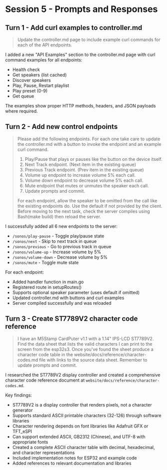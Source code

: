 # Session 5 - Prompts and Responses

## Turn 1 - Add curl examples to controller.md

> Update the controller.md page to include example curl commands for each of the API endpoints.

I added a new "API Examples" section to the controller.md page with curl command examples for all endpoints:
- Health check
- Get speakers (list cached)  
- Discover speakers
- Play, Pause, Restart playlist
- Play preset (0-9)
- Get queue

The examples show proper HTTP methods, headers, and JSON payloads where required.

## Turn 2 - Add new control endpoints

> Please add the following endpoints. For each one take care to update the controller.md with a button to invoke the endpoint and an example curl command.
> 
> 1. Play/Pause that plays or pauses like the button on the device itself.
> 2. Next Track endpoint. (Next item in the existing queue)
> 3. Previous Track endpoint. (Prev item in the existing queue)
> 4. Volume up endpoint to increase volume 5% each call.
> 5. Volume down endpoint to decrease volume 5% each call.
> 6. Mute endpoint that mutes or unmutes the speaker each call.
> 7. Update prompts and commit.
> 
> For each endpoint, allow the speaker to be omitted from the call like the existing endpoints do. Use the default if not provided by the client. Before moving to the next task, check the server compiles using Bash(make build) then reload the server.

I successfully added all 6 new endpoints to the server:
- `/sonos/play-pause` - Toggle play/pause state
- `/sonos/next` - Skip to next track in queue
- `/sonos/previous` - Go to previous track in queue  
- `/sonos/volume-up` - Increase volume by 5%
- `/sonos/volume-down` - Decrease volume by 5%
- `/sonos/mute` - Toggle mute state

For each endpoint:
- Added handler function in main.go
- Registered route in setupRoutes()
- Supports optional speaker parameter (uses default if omitted)
- Updated controller.md with buttons and curl examples
- Server compiled successfully and was reloaded

## Turn 3 - Create ST7789V2 character code reference

> I have an M5Stamp CardPuter v1.1 with a 1.14" IPS-LCD ST7789V2. Find the data sheet that lists the valid characters I can print to the screen from the esp32s3. Once you've found the sheet produce a character code table in the website/docs/reference/character-codes.md file with links to the source data sheet. Remember to update prompts and commit.

I researched the ST7789V2 display controller and created a comprehensive character code reference document at `website/docs/reference/character-codes.md`. 

Key findings:
- ST7789V2 is a display controller that renders pixels, not a character generator
- Supports standard ASCII printable characters (32-126) through software libraries
- Character rendering depends on font libraries like Adafruit GFX or TFT_eSPI
- Can support extended ASCII, GB2312 (Chinese), and UTF-8 with appropriate fonts
- Created a complete ASCII character table with decimal, hexadecimal, and character representations
- Included implementation notes for ESP32 and example code
- Added references to relevant documentation and libraries